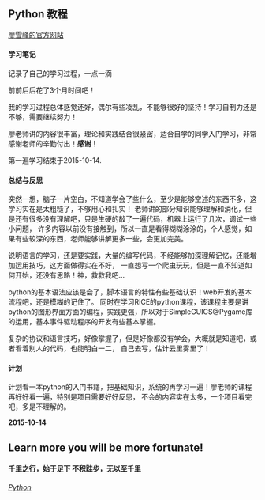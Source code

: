 ## Python 教程
[廖雪峰的官方网站](http://www.liaoxuefeng.com/wiki/0014316089557264a6b348958f449949df42a6d3a2e542c000)

#### 学习笔记

记录了自己的学习过程，一点一滴

前前后后花了3个月时间吧！

我的学习过程总体感觉还好，偶尔有些凌乱，不能够很好的坚持！学习自制力还是不够，需要继续努力！

廖老师讲的内容很丰富，理论和实践结合很紧密，适合自学的同学入门学习，非常感谢老师的辛勤付出！**感谢！**

第一遍学习结束于2015-10-14.

#### 总结与反思
突然一想，脑子一片空白，不知道学会了些什么，至少是能够空述的东西不多，这学习实在是太粗糙了，不够用心和扎实！
老师讲的部分知识能够理解和消化，但是还有很多没有理解吧，只是生硬的敲了一遍代码，机器上运行了几次，调试一些小问题，
许多内容以前没有接触到，所以一直是看得糊糊涂涂的，个人感觉，如果有些较深的东西，老师能够讲解更多一些，会更加完美。

说明语言的学习，还是要实践，大量的编写代码，不经能够加深理解记忆，还能增加运用技巧，这方面做得实在不好，
一直想写一个爬虫玩玩，但是一直不知道如何开始，还没有思路！神，救救我吧...

python的基本语法应该是会了，脚本语言的特性有些基础认识！web开发的基本流程吧，还是模糊的记住了。
同时在学习RICE的python课程，该课程主要是讲python的图形界面方面的编程，实践更强，所以对于SimpleGUICS@Pygame库
的运用，基本事件驱动程序的开发有些基本掌握。

复杂的协议和语言技巧，好像掌握了，但是好像都没有学会，大概就是知道吧，或者看着别人的代码，也能明白一二，
自己去写，估计云里雾里了！
#### 计划
计划看一本python的入门书籍，把基础知识，系统的再学习一遍！廖老师的课程再好好看一遍，特别是项目需要好好反思，
不会的内容实在太多，一个项目看完吧，多是不理解的。

**2015-10-14**



## Learn more you will be more fortunate!
#### 千里之行，始于足下		不积跬步，无以至千里
###### [Python](https://www.python.org/)